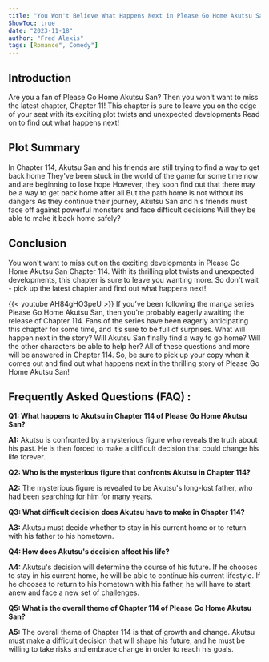 ```yaml
---
title: "You Won't Believe What Happens Next in Please Go Home Akutsu San Chapter 114!"
ShowToc: true 
date: "2023-11-18"
author: "Fred Alexis" 
tags: [Romance", Comedy"]
---
```

## Introduction
Are you a fan of Please Go Home Akutsu San? Then you won't want to miss the latest chapter, Chapter 11! This chapter is sure to leave you on the edge of your seat with its exciting plot twists and unexpected developments Read on to find out what happens next!

## Plot Summary
In Chapter 114, Akutsu San and his friends are still trying to find a way to get back home They've been stuck in the world of the game for some time now and are beginning to lose hope However, they soon find out that there may be a way to get back home after all But the path home is not without its dangers As they continue their journey, Akutsu San and his friends must face off against powerful monsters and face difficult decisions Will they be able to make it back home safely?

## Conclusion
You won't want to miss out on the exciting developments in Please Go Home Akutsu San Chapter 114. With its thrilling plot twists and unexpected developments, this chapter is sure to leave you wanting more. So don't wait - pick up the latest chapter and find out what happens next!

{{< youtube AH84gHO3peU >}} 
If you’ve been following the manga series Please Go Home Akutsu San, then you’re probably eagerly awaiting the release of Chapter 114. Fans of the series have been eagerly anticipating this chapter for some time, and it’s sure to be full of surprises. What will happen next in the story? Will Akutsu San finally find a way to go home? Will the other characters be able to help her? All of these questions and more will be answered in Chapter 114. So, be sure to pick up your copy when it comes out and find out what happens next in the thrilling story of Please Go Home Akutsu San!

## Frequently Asked Questions (FAQ) :
**Q1: What happens to Akutsu in Chapter 114 of Please Go Home Akutsu San?**

**A1:** Akutsu is confronted by a mysterious figure who reveals the truth about his past. He is then forced to make a difficult decision that could change his life forever.

**Q2: Who is the mysterious figure that confronts Akutsu in Chapter 114?**

**A2:** The mysterious figure is revealed to be Akutsu's long-lost father, who had been searching for him for many years.

**Q3: What difficult decision does Akutsu have to make in Chapter 114?**

**A3:** Akutsu must decide whether to stay in his current home or to return with his father to his hometown.

**Q4: How does Akutsu's decision affect his life?**

**A4:** Akutsu's decision will determine the course of his future. If he chooses to stay in his current home, he will be able to continue his current lifestyle. If he chooses to return to his hometown with his father, he will have to start anew and face a new set of challenges.

**Q5: What is the overall theme of Chapter 114 of Please Go Home Akutsu San?**

**A5:** The overall theme of Chapter 114 is that of growth and change. Akutsu must make a difficult decision that will shape his future, and he must be willing to take risks and embrace change in order to reach his goals.



